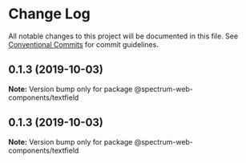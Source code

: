 # Change Log

All notable changes to this project will be documented in this file.
See [Conventional Commits](https://conventionalcommits.org) for commit guidelines.

## 0.1.3 (2019-10-03)

**Note:** Version bump only for package @spectrum-web-components/textfield

## 0.1.3 (2019-10-03)

**Note:** Version bump only for package @spectrum-web-components/textfield
